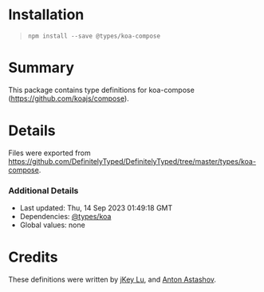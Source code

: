 # Installation
> `npm install --save @types/koa-compose`

# Summary
This package contains type definitions for koa-compose (https://github.com/koajs/compose).

# Details
Files were exported from https://github.com/DefinitelyTyped/DefinitelyTyped/tree/master/types/koa-compose.

### Additional Details
 * Last updated: Thu, 14 Sep 2023 01:49:18 GMT
 * Dependencies: [@types/koa](https://npmjs.com/package/@types/koa)
 * Global values: none

# Credits
These definitions were written by [jKey Lu](https://github.com/jkeylu), and [Anton Astashov](https://github.com/astashov).
